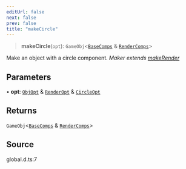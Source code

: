 ```yaml
---
editUrl: false
next: false
prev: false
title: "makeCircle"
---
```


> **makeCircle**(`opt`): `GameObj`\<[`BaseComps`](../type-aliases/BaseComps.md) & [`RenderComps`](../type-aliases/RenderComps.md)\>

Make an object with a circle component.
*Maker extends [makeRender](../../../../../api/functions/makerender)*

## Parameters

• **opt**: [`ObjOpt`](../type-aliases/ObjOpt.md) & [`RenderOpt`](../type-aliases/RenderOpt.md) & [`CircleOpt`](../type-aliases/CircleOpt.md)

## Returns

`GameObj`\<[`BaseComps`](../type-aliases/BaseComps.md) & [`RenderComps`](../type-aliases/RenderComps.md)\>

## Source

global.d.ts:7
